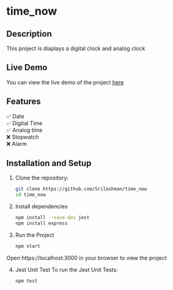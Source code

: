 # time_now

## Description
This project is diaplays a digital clock and analog clock

## Live Demo
You can view the live demo of the project [here](https://srilashman.github.io/time_now/)

## Features
✅ Date <br>
✅ Digital Time <br>
✅ Analog time <br>
❌ Stopwatch <br>
❌ Alarm

## Installation and Setup
1. Clone the repository:
   ```bash
   git clone https://github.com/Srilashman/time_now
   cd time_now

2. Install dependencies
    ```bash
   npm install --save-dev jest
   npm install express

3. Run the Project
    ```bash
   npm start

Open https://localhost:3000 in your browser to view the project

4. Jest Unit Test
    To run the Jest Unit Tests:
    ```bash
    npm test

